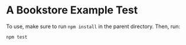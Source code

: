 # A Bookstore Example Test

To use, make sure to run `npm install` in the parent directory. Then, run:

    npm test

